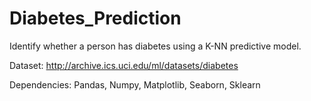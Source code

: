 # Diabetes_Prediction
Identify whether a person has diabetes using a K-NN predictive model.

Dataset: http://archive.ics.uci.edu/ml/datasets/diabetes

Dependencies: Pandas, Numpy, Matplotlib, Seaborn, Sklearn
